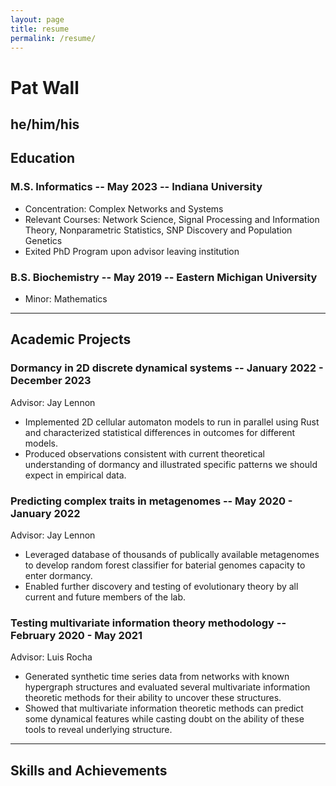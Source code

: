 ```yaml
---
layout: page
title: resume
permalink: /resume/
---
```


# Pat Wall
he/him/his
---

## Education

### M.S. Informatics -- May 2023 -- Indiana University
- Concentration: Complex Networks and Systems
- Relevant Courses: Network Science, Signal Processing and Information Theory,
  Nonparametric Statistics, SNP Discovery and Population Genetics
- Exited PhD Program upon advisor leaving institution

### B.S. Biochemistry -- May 2019 -- Eastern Michigan University
- Minor: Mathematics

---

## Academic Projects

### Dormancy in 2D discrete dynamical systems -- January 2022 - December 2023
Advisor: Jay Lennon
- Implemented 2D cellular automaton models to run in parallel using Rust and 
  characterized statistical differences in outcomes for different models.
- Produced observations consistent with current theoretical understanding of 
  dormancy and illustrated specific patterns we should expect in empirical data.

### Predicting complex traits in metagenomes -- May 2020 - January 2022
Advisor: Jay Lennon
- Leveraged database of thousands of publically available metagenomes to 
  develop random forest classifier for baterial genomes capacity to enter 
  dormancy.
- Enabled further discovery and testing of evolutionary theory by all current
  and future members of the lab.

### Testing multivariate information theory methodology -- February 2020 - May 2021
Advisor: Luis Rocha
- Generated synthetic time series data from networks with known hypergraph 
  structures and evaluated several multivariate information theoretic methods 
  for their ability to uncover these structures.
- Showed that multivariate information theoretic methods can predict some
  dynamical features while casting doubt on the ability of these tools to 
  reveal underlying structure.

---

## Skills and Achievements
